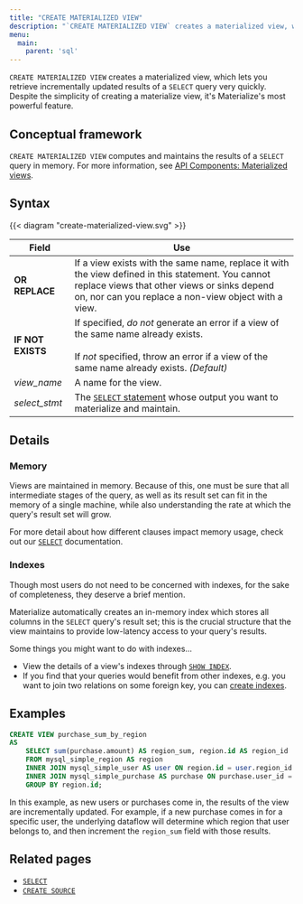 ```yaml
---
title: "CREATE MATERIALIZED VIEW"
description: "`CREATE MATERIALIZED VIEW` creates a materialized view, which Materialize will incrementally maintain as updates occur to the underlying data."
menu:
  main:
    parent: 'sql'
---
```


`CREATE MATERIALIZED VIEW` creates a materialized view, which lets you retrieve
incrementally updated results of a `SELECT` query very quickly. Despite the
simplicity of creating a materialize view, it's Materialize's most powerful
feature.

## Conceptual framework

`CREATE MATERIALIZED VIEW` computes and maintains the results of a `SELECT`
query in memory. For more information, see [API Components: Materialized views](/overview/api-components#materialized-views).

## Syntax

{{< diagram "create-materialized-view.svg" >}}

Field | Use
------|-----
**OR REPLACE** | If a view exists with the same name, replace it with the view defined in this statement. You cannot replace views that other views or sinks depend on, nor can you replace a non-view object with a view.
**IF NOT EXISTS** | If specified, _do not_ generate an error if a view of the same name already exists. <br/><br/>If _not_ specified, throw an error if a view of the same name already exists. _(Default)_
_view&lowbar;name_ | A name for the view.
_select&lowbar;stmt_ | The [`SELECT` statement](../select) whose output you want to materialize and maintain.

## Details

### Memory

Views are maintained in memory. Because of this, one must be sure that all
intermediate stages of the query, as well as its result set can fit in the
memory of a single machine, while also understanding the rate at which the
query's result set will grow.

For more detail about how different clauses impact memory usage, check out our
[`SELECT`](../select) documentation.

### Indexes

Though most users do not need to be concerned with indexes, for the sake of
completeness, they deserve a brief mention.

Materialize automatically creates an in-memory index which stores all columns in
the `SELECT` query's result set; this is the crucial structure that the view
maintains to provide low-latency access to your query's results.

Some things you might want to do with indexes...

- View the details of a view's indexes through [`SHOW INDEX`](../show-index).
- If you find that your queries would benefit from other indexes, e.g. you want
  to join two relations on some foreign key, you can [create
  indexes](../create-index).

## Examples

```sql
CREATE VIEW purchase_sum_by_region
AS
    SELECT sum(purchase.amount) AS region_sum, region.id AS region_id
    FROM mysql_simple_region AS region
    INNER JOIN mysql_simple_user AS user ON region.id = user.region_id
    INNER JOIN mysql_simple_purchase AS purchase ON purchase.user_id = user.id
    GROUP BY region.id;
```

In this example, as new users or purchases come in, the results of the view are
incrementally updated. For example, if a new purchase comes in for a specific
user, the underlying dataflow will determine which region that user belongs to,
and then increment the `region_sum` field with those results.

## Related pages

- [`SELECT`](../select)
- [`CREATE SOURCE`](../create-source)
